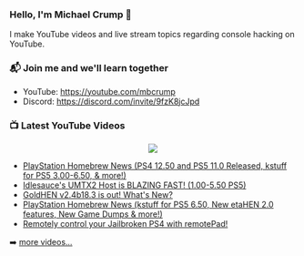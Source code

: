 ### Hello, I'm Michael Crump 👋

I make YouTube videos and live stream topics regarding console hacking on YouTube. 

### 📬 Join me and we'll learn together

- YouTube: https://youtube.com/mbcrump
- Discord: https://discord.com/invite/9fzK8jcJpd

### 📺 Latest YouTube Videos

<div align="center">

[<img src="https://img.shields.io/badge/-Subscribe-red?style=for-the-badge&logo=youtube&logoColor=white"/>](https://www.youtube.com/c/mbcrump?sub_confirmation=1)

</div>

<!-- YOUTUBE:START -->
- [PlayStation Homebrew News &lpar;PS4 12.50 and PS5 11.0 Released, kstuff for PS5 3.00-6.50, &amp; more!&rpar;](https://www.youtube.com/watch?v=_x_-UFNoDzM)
- [Idlesauce&#39;s UMTX2 Host is BLAZING FAST! &lpar;1.00-5.50 PS5&rpar;](https://www.youtube.com/watch?v=N8SEmZJFNf0)
- [GoldHEN v2.4b18.3 is out! What&#39;s New?](https://www.youtube.com/watch?v=072DMkUQick)
- [PlayStation Homebrew News &lpar;kstuff for PS5 6.50, New etaHEN 2.0 features, New Game Dumps &amp; more!&rpar;](https://www.youtube.com/watch?v=PngG_Qi2lXI)
- [Remotely control your Jailbroken PS4 with remotePad!](https://www.youtube.com/watch?v=D6ntytVI-pY)
<!-- YOUTUBE:END -->

➡️ [more videos...](https://youtube.com/mbcrump)

